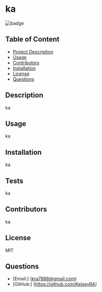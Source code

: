 # ka
  ![badge](https://img.shields.io/badge/license-MIT-brightgreen)

  ## Table of Content
  
  - [Project Description](#Description)
  - [Usage](#Usage)
  - [Contributors](#Contributors)
  - [Installation](#Installation)
  - [License](#License)
  - [Questions](#Questions)
  
  ## Description
  ka
  
  ## Usage
  
  ka
  
  ## Installation
  
  ka

  ## Tests

  ka
  
  ## Contributors
  
  ka

  ## License

  MIT
  
  ## Questions
  
  - [Email:] (kra7888@gmail.com)
  - [GitHub:] (https://github.com/KelseyRA)
